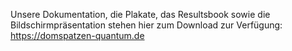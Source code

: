 Unsere Dokumentation, die Plakate, das Resultsbook sowie die Bildschirmpräsentation stehen hier zum Download zur Verfügung: https://domspatzen-quantum.de
